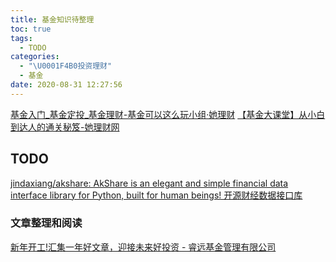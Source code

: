 ```yaml
---
title: 基金知识待整理
toc: true
tags:
  - TODO
categories:
  - "\U0001F4B0投资理财"
  - 基金
date: 2020-08-31 12:27:56
---
```


[基金入门_基金定投_基金理财-基金可以这么玩小组·她理财](https://www.talicai.com/group/57?byby150326)
[【基金大课堂】从小白到达人的通关秘笈-她理财网](https://www.talicai.com/post/148331)

## TODO
[jindaxiang/akshare: AkShare is an elegant and simple financial data interface library for Python, built for human beings! 开源财经数据接口库](https://github.com/jindaxiang/akshare)
### 文章整理和阅读
[新年开工!汇集一年好文章，迎接未来好投资 - 睿远基金管理有限公司](http://www.foresightfund.com/contents/2020/1/3-246f25e99c0748baab9c709c60c914b7.html)
